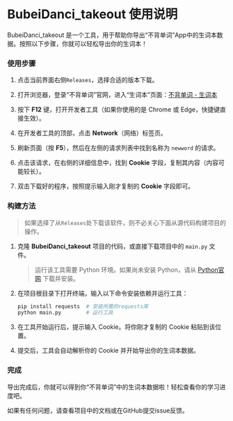 # BubeiDanci_takeout 使用说明

BubeiDanci_takeout 是一个工具，用于帮助你导出“不背单词”App中的生词本数据。按照以下步骤，你就可以轻松导出你的生词本！

### 使用步骤

1. 点击当前界面右侧`Releases`，选择合适的版本下载。

2. 打开浏览器，登录“不背单词”官网，进入“生词本”页面：[不背单词 - 生词本](https://www.bbdc.cn/newword)
   
3. 按下 **F12** 键，打开开发者工具（如果你使用的是 Chrome 或 Edge，快捷键直接生效）。

4. 在开发者工具的顶部，点击 **Network**（网络）标签页。

5. 刷新页面（按 **F5**），然后在左侧的请求列表中找到名称为 `newword` 的请求。

6. 点击该请求，在右侧的详细信息中，找到 **Cookie** 字段，复制其内容（内容可能较长）。

7. 双击下载好的程序，按照提示输入刚才复制的 **Cookie** 字段即可。

### 构建方法

> 如果选择了从`Releases`处下载该软件，则不必关心下面从源代码构建项目的操作。

1. 克隆 **BubeiDanci_takeout** 项目的代码，或直接下载项目中的 `main.py` 文件。

   > 运行该工具需要 Python 环境。如果尚未安装 Python，请从 [Python官网](https://www.python.org/downloads/) 下载并安装。

2. 在项目根目录下打开终端，输入以下命令安装依赖并运行工具：

   ```bash
   pip install requests  # 安装所需的requests库
   python main.py        # 运行工具
   ```


3. 在工具开始运行后，提示输入 Cookie。将你刚才复制的 Cookie 粘贴到该位置。

4. 提交后，工具会自动解析你的 Cookie 并开始导出你的生词本数据。

### 完成

导出完成后，你就可以得到你“不背单词”中的生词本数据啦！轻松查看你的学习进度吧。

如果有任何问题，请查看项目中的文档或在GitHub提交issue反馈。